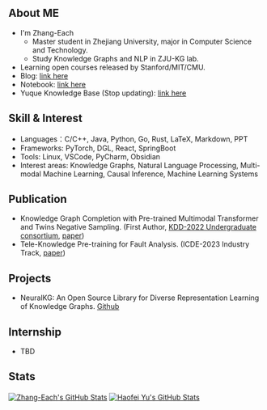 

## About ME

- I'm Zhang-Each
  - Master student in Zhejiang University, major in Computer Science and Technology.
  - Study Knowledge Graphs and NLP in ZJU-KG lab.
- Learning open courses released by Stanford/MIT/CMU.
- Blog: [link here](https://zhang-each.github.io/)
- Notebook: [link here](https://zhang-each.github.io/My-CS-Notebook/)
- Yuque Knowledge Base (Stop updating): [link here](https://www.yuque.com/each-kira/cs-learning)

## Skill & Interest

- Languages：C/C++, Java, Python, Go, Rust, LaTeX, Markdown, PPT
- Frameworks: PyTorch, DGL, React, SpringBoot
- Tools: Linux, VSCode, PyCharm, Obsidian
- Interest areas: Knowledge Graphs, Natural Language Processing, Multi-modal Machine Learning, Causal Inference, Machine Learning Systems

## Publication
- Knowledge Graph Completion with Pre-trained Multimodal Transformer and Twins Negative Sampling. (First Author, [KDD-2022 Undergraduate consortium](https://kdd.org/kdd2022/), [paper](https://arxiv.org/abs/2209.07084))
- Tele-Knowledge Pre-training for Fault Analysis. (ICDE-2023 Industry Track, [paper](https://arxiv.org/abs/2210.11298))

## Projects
- NeuralKG: An Open Source Library for Diverse Representation Learning of Knowledge Graphs. [Github](https://github.com/zjukg/NeuralKG)

## Internship
- TBD

## Stats

<a href="https://github.com/zhang-each/zhang-each">
  <img align="center" src="https://github-readme-stats.vercel.app/api/top-langs/?username=zhang-each&langs_count=10&layout=compact&exclude_repo=Zhang-Each.github.io,g22_learning_in_zju" alt="Zhang-Each's GitHub Stats" /></a>

<a href="https://github.com/zhang-each">
  <img align="center" src="https://github-readme-stats.vercel.app/api?username=zhang-each&show_icons=true&line_height=27&count_private=true&title_color=6aa6f8" alt="Haofei Yu's GitHub Stats" /></a>

